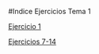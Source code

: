 #Indice Ejercicios Tema 1


[Ejercicio 1](https://github.com/rogegg/IV-GII-13-14/blob/master/Ejercicios/Ejercicio1.md)

[Ejercicios 7-14](https://github.com/rogegg/IV-GII-13-14/blob/master/Ejercicios/Ejercicios7-14.md)